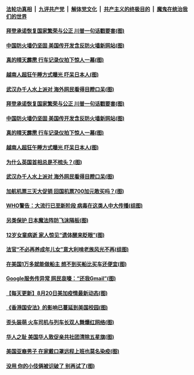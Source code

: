 ####  [法轮功真相](../../../../basic/blob/master/README.md?t=08221902) &nbsp;|&nbsp; [九评共产党](../../../../9ping.md/blob/master/README.md?t=08221902) &nbsp;|&nbsp; [解体党文化](../../../../jtdwh.md/blob/master/README.md?t=08221902)  &nbsp;|&nbsp; [共产主义的终极目的](../../../../gczydzjmd.md/blob/master/README.md?t=08221902) &nbsp;|&nbsp; [魔鬼在统治我们的世界](../../../../mgztzwmdsj.md/blob/master/README.md?t=08221902) 

#### [拜登承诺恢复国家繁荣与公正 川普一句话戳要害(图)](../pages/p3/943764.md?t=08221902) 

#### [中国防火墙仍坚固 美国传开发含反防火墙新网站(图)](../pages/p3/943759.md?t=08221902) 

#### [真的晴天霹雳 行车记录仪拍下惊人一幕(图)](../pages/p3/943739.md?t=08221902) 

#### [越南人超狂午睡方式曝光 吓呆日本人(图)](../pages/p3/943728.md?t=08221902) 


#### [武汉办千人水上派对 海外网民看得目瞪口呆(图)](../pages/p3/943656.md?t=08221902) 

#### [拜登承诺恢复国家繁荣与公正 川普一句话戳要害(图)](../pages/p3/943764.md?t=08221902) 

#### [中国防火墙仍坚固 美国传开发含反防火墙新网站(图)](../pages/p3/943759.md?t=08221902) 

#### [真的晴天霹雳 行车记录仪拍下惊人一幕(图)](../pages/p3/943739.md?t=08221902) 

#### [越南人超狂午睡方式曝光 吓呆日本人(图)](../pages/p3/943728.md?t=08221902) 

#### [为什么英国首相总是不梳头？(图)](../pages/p3/943717.md?t=08221902) 


#### [武汉办千人水上派对 海外网民看得目瞪口呆(图)](../pages/p3/943656.md?t=08221902) 

#### [加航机票三天大促销 回国机票700加元敢买吗？(图)](../pages/p3/943622.md?t=08221902) 

#### [WHO警告：大流行已至新阶段 病毒在这类人中大传播(组图)](../pages/p3/943648.md?t=08221902) 

#### [另类保护 日本魔法阵防飞沫隔板(图)](../pages/p3/943650.md?t=08221902) 

#### [12岁女童病逝 家人惊见“遗体醒来眨眼”(图)](../pages/p3/943617.md?t=08221902) 

#### [法官“不必再养成年儿女”意大利啃老族风光不再(组图)](../pages/p3/943569.md?t=08221902) 

#### [在美国1万多就能做船主 想不到买船比买车还便宜(图)](../pages/p3/943614.md?t=08221902) 

#### [Google服务传异常 网民哀嚎：“还我Gmail”(图)](../pages/p3/943613.md?t=08221902) 

#### [【每天更新】8月20日美加疫情最新动态(图)](../pages/p3/941940.md?t=08221902) 

#### [《香港国安法》的影响已蔓延到美国校园(图)](../pages/p3/943576.md?t=08221902) 

#### [歪头装萌 火车司机与列车长双人舞爆红网络(图)](../pages/p3/943541.md?t=08221902) 

#### [华人之耻 美国华人敦促亲共社团清除五星旗(图)](../pages/p3/943545.md?t=08221902) 

#### [美国亚裔男子 在家戴口罩远程上班也莫名染疫(图)](../pages/p3/943527.md?t=08221902) 

#### [没用 你的小伎俩被识破了 别再试了(图)](../pages/p3/943517.md?t=08221902) 

